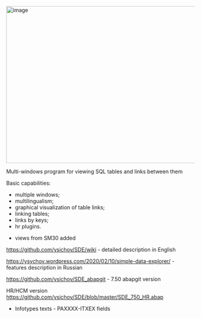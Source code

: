 <img width="556" height="420" alt="image" src="https://github.com/user-attachments/assets/da55d412-a02d-46ea-af36-286d1ff4f6f3" />


Multi-windows program for viewing SQL tables and links between them

Basic capabilities: 
- multiple windows;
- multilingualism;
- graphical visualization of table links;
- linking tables;
- links by keys;
- hr plugins.
+ views from SM30 added

https://github.com/ysichov/SDE/wiki  - detailed description in English

https://ysychov.wordpress.com/2020/02/10/simple-data-explorer/ - features description in Russian

https://github.com/ysichov/SDE_abapgit - 7.50 abapgit version

HR/HCM version
https://github.com/ysichov/SDE/blob/master/SDE_750_HR.abap 
  - Infotypes texts - PAXXXX-ITXEX fields 
